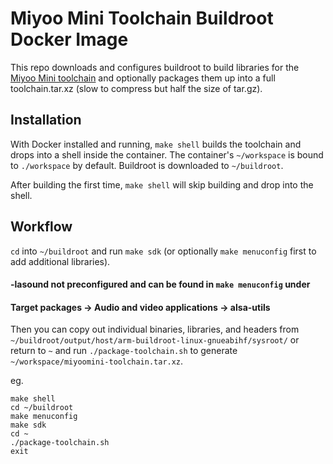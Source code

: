 # Miyoo Mini Toolchain Buildroot Docker Image

This repo downloads and configures buildroot to build libraries for the [Miyoo Mini toolchain](https://github.com/shauninman/union-miyoomini-toolchain) and optionally packages them up into a full toolchain.tar.xz (slow to compress but half the size of tar.gz).

## Installation

With Docker installed and running, `make shell` builds the toolchain and drops into a shell inside the container. The container's `~/workspace` is bound to `./workspace` by default. Buildroot is downloaded to `~/buildroot`.

After building the first time, `make shell` will skip building and drop into the shell.

## Workflow

`cd` into `~/buildroot` and run `make sdk` (or optionally `make menuconfig` first to add additional libraries).
#### -lasound not preconfigured and can be found in `make menuconfig` under
#### Target packages -> Audio and video applications -> alsa-utils

Then you can copy out individual binaries, libraries, and headers from `~/buildroot/output/host/arm-buildroot-linux-gnueabihf/sysroot/`
or return to `~` and run `./package-toolchain.sh` to generate `~/workspace/miyoomini-toolchain.tar.xz`.

eg.

	make shell
	cd ~/buildroot
	make menuconfig
	make sdk
	cd ~
	./package-toolchain.sh
	exit

